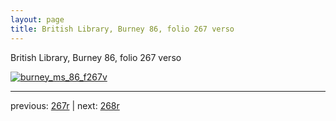 ```yaml
---
layout: page
title: British Library, Burney 86, folio 267 verso
---
```


British Library, Burney 86, folio 267 verso

[![burney_ms_86_f267v](http://www.homermultitext.org/iipsrv?IIIF=/project/homer/pyramidal/deepzoom/bl/burney86imgs/v1/burney_ms_86_f267v.tif/full/800,/0/default.jpg)](http://www.homermultitext.org/ict2/?urn=urn:cite2:bl:burney86imgs.v1:burney_ms_86_f267v) 

---

previous:  [267r](../267r/) | next: [268r](../268r/)